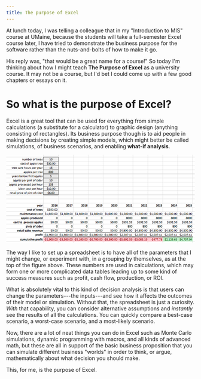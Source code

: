 ```yaml
---
title: The purpose of Excel
---
```


At lunch today, I was telling a colleague that in my "Introduction to MIS" course at UMaine, because the students will take a full-semester Excel course later, I have tried to demonstrate the business purpose for the software rather than the nuts-and-bolts of how to make it go.

His reply was, "that would be a great name for a course!"  So today I'm thinking about how I might teach **The Purpose of Excel** as a university course.  It may not be a course, but I'd bet I could come up with a few good chapters or essays on it.

# So what is the purpose of Excel?

Excel is a great tool that can be used for everything from simple calculations (a substitute for a calculator) to graphic design (anything consisting of rectangles).  Its business purpose though is to aid people in making decisions by creating simple models, which might better be called simulations, of business scenarios, and enabling **what-if analysis**.

![apples_excel.png](/assets/images/apples_excel.png)

The way I like to set up a spreadsheet is to have all of the parameters that I might change, or experiment with, in a grouping by themselves, as at the top of the figure above.  These numbers are used in calculations, which may form one or more complicated data tables leading up to some kind of success measures such as profit, cash flow, production, or ROI.

What is absolutely vital to this kind of decision analysis is that users can change the parameters---the inputs---and see how it affects the outcomes of their model or simulation.  Without that, the spreadsheet is just a curiosity.  *With* that capability, you can consider alternative assumptions and *instantly* see the results of all the calculations.  You can quickly compare a best-case scenario, a worst-case scenario, and a most-likely scenario.

Now, there are a lot of neat things you can do in Excel such as Monte Carlo simulations, dynamic programming with macros, and all kinds of advanced math, but these are all in support of the basic business proposition that you can simulate different business "worlds" in order to think, or argue, mathematically about what decision you should make.

This, for me, is the purpose of Excel.